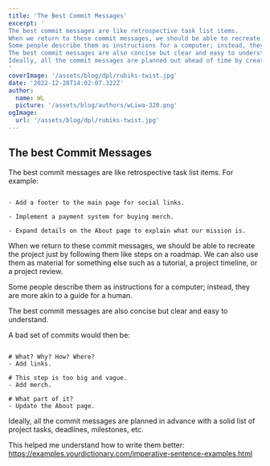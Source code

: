 ```yaml
---
title: 'The Best Commit Messages'
excerpt: '
The best commit messages are like retrospective task list items.
When we return to these commit messages, we should be able to recreate the project just by following them like steps on a roadmap. We can also use them as material for something else such as a tutorial, a project timeline, or a project review.
Some people describe them as instructions for a computer; instead, they are akin to a guide for a human.
The best commit messages are also concise but clear and easy to understand.
Ideally, all the commit messages are planned out ahead of time by creating a solid list of project tasks, deadlines, milestones, etc.
'
coverImage: '/assets/blog/dpl/rubiks-twist.jpg'
date: '2022-12-28T14:02:07.322Z'
author:
  name: WL
  picture: '/assets/blog/authors/wLiwa-320.png'
ogImage:
  url: '/assets/blog/dpl/rubiks-twist.jpg'
---
```


## The best Commit Messages

The best commit messages are like retrospective task list items. For example:

```

- Add a footer to the main page for social links.
    
- Implement a payment system for buying merch.
    
- Expand details on the About page to explain what our mission is.

```

When we return to these commit messages, we should be able to recreate the project just by following them like steps on a roadmap. We can also use them as material for something else such as a tutorial, a project timeline, or a project review.

Some people describe them as instructions for a computer; instead, they are more akin to a guide for a human.

The best commit messages are also concise but clear and easy to understand.

A bad set of commits would then be:

```

# What? Why? How? Where?
- Add links. 

# This step is too big and vague.
- Add merch. 

# What part of it?
- Update the About page. 

```

Ideally, all the commit messages are planned in advance with a solid list of project tasks, deadlines, milestones, etc.

This helped me understand how to write them better: <https://examples.yourdictionary.com/imperative-sentence-examples.html>
